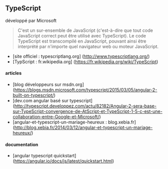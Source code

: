 ## TypeScript
développé par Microsoft

>  C'est un sur-ensemble de JavaScript (c'est-à-dire que tout code JavaScript correct peut être utilisé avec TypeScript). Le code TypeScript est transcompilé en JavaScript, pouvant ainsi être interprété par n'importe quel navigateur web ou moteur JavaScript.

- [site officiel : typescriptlang.org] (http://www.typescriptlang.org/)
- [TypScript : fr.wikipedia.org] (https://fr.wikipedia.org/wiki/TypeScript)


#### articles
- [blog développeurs sur msdn.org] (https://blogs.msdn.microsoft.com/typescript/2015/03/05/angular-2-built-on-typescript/)
- [dev.com angular basé sur typescript] (http://typescript.developpez.com/actu/82182/Angular-2-sera-base-sur-TypeScript-convergence-de-AtScript-et-TypeScript-1-5-c-est-une-collaboration-entre-Google-et-Microsoft/)
- [angular-et-typescript-un-mariage-heureux : blog.xebia.fr] (http://blog.xebia.fr/2014/03/12/angular-et-typescript-un-mariage-heureux/)

#### documentation
- [angular typescript quickstart] (https://angular.io/docs/js/latest/quickstart.html)
